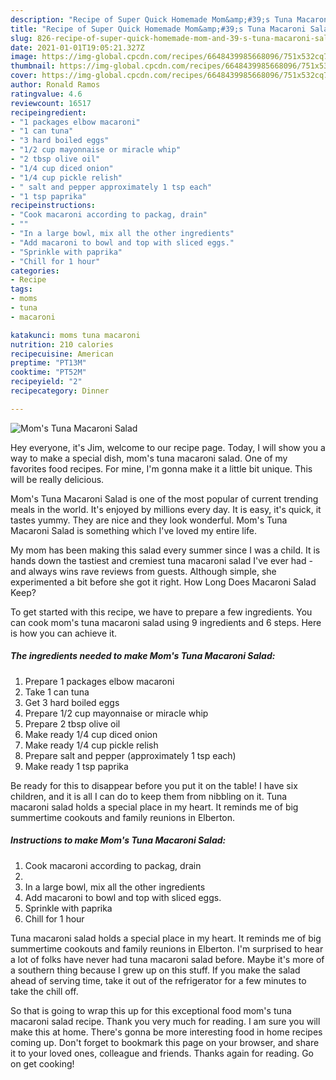 ```yaml
---
description: "Recipe of Super Quick Homemade Mom&amp;#39;s Tuna Macaroni Salad"
title: "Recipe of Super Quick Homemade Mom&amp;#39;s Tuna Macaroni Salad"
slug: 826-recipe-of-super-quick-homemade-mom-and-39-s-tuna-macaroni-salad
date: 2021-01-01T19:05:21.327Z
image: https://img-global.cpcdn.com/recipes/6648439985668096/751x532cq70/moms-tuna-macaroni-salad-recipe-main-photo.jpg
thumbnail: https://img-global.cpcdn.com/recipes/6648439985668096/751x532cq70/moms-tuna-macaroni-salad-recipe-main-photo.jpg
cover: https://img-global.cpcdn.com/recipes/6648439985668096/751x532cq70/moms-tuna-macaroni-salad-recipe-main-photo.jpg
author: Ronald Ramos
ratingvalue: 4.6
reviewcount: 16517
recipeingredient:
- "1 packages elbow macaroni"
- "1 can tuna"
- "3 hard boiled eggs"
- "1/2 cup mayonnaise or miracle whip"
- "2 tbsp olive oil"
- "1/4 cup diced onion"
- "1/4 cup pickle relish"
- " salt and pepper approximately 1 tsp each"
- "1 tsp paprika"
recipeinstructions:
- "Cook macaroni according to packag, drain"
- ""
- "In a large bowl, mix all the other ingredients"
- "Add macaroni to bowl and top with sliced eggs."
- "Sprinkle with paprika"
- "Chill for 1 hour"
categories:
- Recipe
tags:
- moms
- tuna
- macaroni

katakunci: moms tuna macaroni 
nutrition: 210 calories
recipecuisine: American
preptime: "PT13M"
cooktime: "PT52M"
recipeyield: "2"
recipecategory: Dinner

---
```



![Mom&#39;s Tuna Macaroni Salad](https://img-global.cpcdn.com/recipes/6648439985668096/751x532cq70/moms-tuna-macaroni-salad-recipe-main-photo.jpg)

Hey everyone, it's Jim, welcome to our recipe page. Today, I will show you a way to make a special dish, mom&#39;s tuna macaroni salad. One of my favorites food recipes. For mine, I'm gonna make it a little bit unique. This will be really delicious.

Mom&#39;s Tuna Macaroni Salad is one of the most popular of current trending meals in the world. It's enjoyed by millions every day. It is easy, it's quick, it tastes yummy. They are nice and they look wonderful. Mom&#39;s Tuna Macaroni Salad is something which I've loved my entire life.

My mom has been making this salad every summer since I was a child. It is hands down the tastiest and cremiest tuna macaroni salad I&#39;ve ever had - and always wins rave reviews from guests. Although simple, she experimented a bit before she got it right. How Long Does Macaroni Salad Keep?


To get started with this recipe, we have to prepare a few ingredients. You can cook mom&#39;s tuna macaroni salad using 9 ingredients and 6 steps. Here is how you can achieve it.

<!--inarticleads1-->

##### The ingredients needed to make Mom&#39;s Tuna Macaroni Salad:

1. Prepare 1 packages elbow macaroni
1. Take 1 can tuna
1. Get 3 hard boiled eggs
1. Prepare 1/2 cup mayonnaise or miracle whip
1. Prepare 2 tbsp olive oil
1. Make ready 1/4 cup diced onion
1. Make ready 1/4 cup pickle relish
1. Prepare  salt and pepper (approximately 1 tsp each)
1. Make ready 1 tsp paprika


Be ready for this to disappear before you put it on the table! I have six children, and it is all I can do to keep them from nibbling on it. Tuna macaroni salad holds a special place in my heart. It reminds me of big summertime cookouts and family reunions in Elberton. 

<!--inarticleads2-->

##### Instructions to make Mom&#39;s Tuna Macaroni Salad:

1. Cook macaroni according to packag, drain
1. 
1. In a large bowl, mix all the other ingredients
1. Add macaroni to bowl and top with sliced eggs.
1. Sprinkle with paprika
1. Chill for 1 hour


Tuna macaroni salad holds a special place in my heart. It reminds me of big summertime cookouts and family reunions in Elberton. I&#39;m surprised to hear a lot of folks have never had tuna macaroni salad before. Maybe it&#39;s more of a southern thing because I grew up on this stuff. If you make the salad ahead of serving time, take it out of the refrigerator for a few minutes to take the chill off. 

So that is going to wrap this up for this exceptional food mom&#39;s tuna macaroni salad recipe. Thank you very much for reading. I am sure you will make this at home. There's gonna be more interesting food in home recipes coming up. Don't forget to bookmark this page on your browser, and share it to your loved ones, colleague and friends. Thanks again for reading. Go on get cooking!
